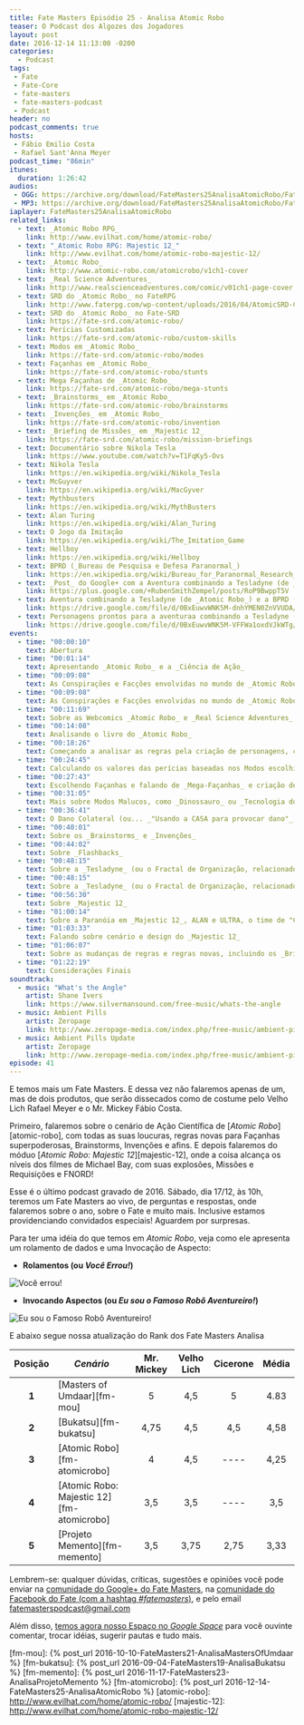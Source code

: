 ```yaml
---
title: Fate Masters Episódio 25 - Analisa Atomic Robo
teaser: O Podcast dos Algozes dos Jogadores
layout: post
date: 2016-12-14 11:13:00 -0200
categories:
  - Podcast
tags:
 - Fate
 - Fate-Core
 - fate-masters
 - fate-masters-podcast
 - Podcast
header: no
podcast_comments: true 
hosts:
 - Fábio Emilio Costa
 - Rafael Sant'Anna Meyer
podcast_time: "86min"
itunes:
  duration: 1:26:42
audios:
 - OGG: https://archive.org/download/FateMasters25AnalisaAtomicRobo/FateMasters25-AnalisaAtomicRobo.ogg
 - MP3: https://archive.org/download/FateMasters25AnalisaAtomicRobo/FateMasters25-AnalisaAtomicRobo.mp3
iaplayer: FateMasters25AnalisaAtomicRobo
related_links:
  - text: _Atomic Robo RPG_
    link: http://www.evilhat.com/home/atomic-robo/
  - text: "_Atomic Robo RPG: Majestic 12_"
    link: http://www.evilhat.com/home/atomic-robo-majestic-12/
  - text: _Atomic Robo_
    link: http://www.atomic-robo.com/atomicrobo/v1ch1-cover
  - text: _Real Science Adventures_
    link: http://www.realscienceadventures.com/comic/v01ch1-page-cover
  - text: SRD do _Atomic Robo_ no FateRPG
    link: http://www.faterpg.com/wp-content/uploads/2016/04/AtomicSRD-CCBY.html
  - text: SRD do _Atomic Robo_ no Fate-SRD
    link: https://fate-srd.com/atomic-robo/
  - text: Perícias Customizadas
    link: https://fate-srd.com/atomic-robo/custom-skills
  - text: Modos em _Atomic Robo_
    link: https://fate-srd.com/atomic-robo/modes
  - text: Façanhas em _Atomic Robo_
    link: https://fate-srd.com/atomic-robo/stunts
  - text: Mega Façanhas de _Atomic Robo_
    link: https://fate-srd.com/atomic-robo/mega-stunts
  - text: _Brainstorms_ em _Atomic Robo_
    link: https://fate-srd.com/atomic-robo/brainstorms
  - text: _Invenções_ em _Atomic Robo_
    link: https://fate-srd.com/atomic-robo/invention
  - text: _Briefing de Missões_ em _Majestic 12_
    link: https://fate-srd.com/atomic-robo/mission-briefings
  - text: Documentário sobre Nikola Tesla
    link: https://www.youtube.com/watch?v=T1FqKy5-Ovs
  - text: Nikola Tesla
    link: https://en.wikipedia.org/wiki/Nikola_Tesla
  - text: McGuyver
    link: https://en.wikipedia.org/wiki/MacGyver
  - text: Mythbusters
    link: https://en.wikipedia.org/wiki/MythBusters
  - text: Alan Turing
    link: https://en.wikipedia.org/wiki/Alan_Turing
  - text: O Jogo da Imitação
    link: https://en.wikipedia.org/wiki/The_Imitation_Game
  - text: Hellboy
    link: https://en.wikipedia.org/wiki/Hellboy
  - text: BPRD (_Bureau de Pesquisa e Defesa Paranormal_)
    link: https://en.wikipedia.org/wiki/Bureau_for_Paranormal_Research_and_Defense
  - text: _Post_ do Google+ com a Aventura combinando a Tesladyne (de _Atomic Robo_) e a BPRD (de _Hellboy_), por _Ruben Smith-Zempel_
    link: https://plus.google.com/+RubenSmithZempel/posts/RoP9BwppT5V
  - text: Aventura combinando a Tesladyne (de _Atomic Robo_) e a BPRD (de _Hellboy_), por _Ruben Smith-Zempel_
    link: https://drive.google.com/file/d/0BxEuwvWNK5M-dnhYMEN0ZnVVUDA/view?usp=sharing
  - text: Personagens prontos para a aventuraa combinando a Tesladyne (de _Atomic Robo_) e a BPRD (de _Hellboy_), por _Ruben Smith-Zempel_
    link: https://drive.google.com/file/d/0BxEuwvWNK5M-VFFWa1oxdVJkWTg/view?usp=sharing
events:
  - time: "00:00:10"
    text: Abertura
  - time: "00:01:14"
    text: Apresentando _Atomic Robo_ e a _Ciência de Ação_
  - time: "00:09:08"
    text: As Conspirações e Facções envolvidas no mundo de _Atomic Robo_, como Tesladyne, o Doutor Dinossauro, o _Science Team Super V_  e a _Majestic 12_
  - time: "00:09:08"
    text: As Conspirações e Facções envolvidas no mundo de _Atomic Robo_, como Tesladyne, o Doutor Dinossauro, o _Science Team Super V_  e a _Majestic 12_
  - time: "00:11:69"
    text: Sobre as Webcomics _Atomic Robo_ e _Real Science Adventures_
  - time: "00:14:08"
    text: Analisando o livro do _Atomic Robo_
  - time: "00:18:26"
    text: Começando a analisar as regras pela criação de personagens, com uma introdução aos Modos
  - time: "00:24:45"
    text: Calculando os valores das perícias baseadas nos Modos escolhidos
  - time: "00:27:43"
    text: Escolhendo Façanhas e falando de _Mega-Façanhas_ e criação de Modos
  - time: "00:31:05"
    text: Mais sobre Modos Malucos, como _Dinossauro_ ou _Tecnologia dos Senhores do Tempo_ ou _Tecnologia dos Grandes Antigos_, Mega-Façanhas e sobre a _Reserva do Narrador_ de Pontos de Destino
  - time: "00:36:41"
    text: O Dano Colateral (ou... _"Usando a CASA para provocar dano"_)
  - time: "00:40:01"
    text: Sobre os _Brainstorms_ e _Invenções_
  - time: "00:44:02"
    text: Sobre _Flashbacks_
  - time: "00:48:15"
    text: Sobre a _Tesladyne_ (ou o Fractal de Organização, relacionado aos Danos Colaterais), _Rank_ e usando as regras de _Atomic Robo_ fora de _Atomic Robo_
  - time: "00:48:15"
    text: Sobre a _Tesladyne_ (ou o Fractal de Organização, relacionado aos Danos Colaterais), _Rank_, usando as regras de _Atomic Robo_ fora de _Atomic Robo_ e considerações finais sobre o livro
  - time: "00:56:30"
    text: Sobre _Majestic 12_
  - time: "01:00:14"
    text: Sobre a Paranóia em _Majestic 12_, ALAN e ULTRA, o time de "Ciência de Ação" da Majestic 12
  - time: "01:03:33"
    text: Falando sobre cenário e design do _Majestic 12_
  - time: "01:06:07"
    text: Sobre as mudanças de regras e regras novas, incluindo os _Briefings_ de Missão e as _Requisições_
  - time: "01:22:19"
    text: Considerações Finais
soundtrack:
  - music: "What's the Angle"
    artist: Shane Ivers
    link: https://www.silvermansound.com/free-music/whats-the-angle
  - music: Ambient Pills
    artist: Zeropage
    link: http://www.zeropage-media.com/index.php/free-music/ambient-pills
  - music: Ambient Pills Update
    artist: Zeropage
    link: http://www.zeropage-media.com/index.php/free-music/ambient-pills-update
episode: 41
---
```


E temos mais um Fate Masters. E dessa vez não falaremos apenas de um, mas de dois produtos, que serão dissecados como de costume pelo Velho Lich Rafael Meyer e o Mr. Mickey Fábio Costa.

Primeiro, falaremos sobre o cenário de Ação Científica de [_Atomic Robo_][atomic-robo], com todas as suas loucuras, regras novas para Façanhas superpoderosas, Brainstorms, Invenções e afins. E depois falaremos do móduo [_Atomic Robo: Majestic 12_][majestic-12], onde a coisa alcança os níveis dos filmes de Michael Bay, com suas explosões, Missões e Requisições e FNORD!

Esse é o último podcast gravado de 2016. Sábado, dia 17/12, às 10h, teremos um Fate Masters ao vivo, de perguntas e respostas, onde falaremos sobre o ano, sobre o Fate e muito mais. Inclusive estamos providenciando convidados especiais! Aguardem por surpresas.

Para ter uma idéia do que temos em _Atomic Robo_, veja como ele apresenta um rolamento de dados e uma Invocação de Aspecto:

+ __Rolamentos (ou _Você Errou!_)__

![[Você errou!](/images/AtomicRoboRolamento.png)](/images/AtomicRoboRolamento.png)

+ __Invocando Aspectos (ou _Eu sou o Famoso Robô Aventureiro!_)__

![[Eu sou o Famoso Robô Aventureiro!](/images/AtomicRoboAspecto.png)](/images/AtomicRoboAspecto.png)

E abaixo segue nossa atualização do Rank dos Fate Masters Analisa

| **Posição**  | ***Cenário***                              | **Mr. Mickey** | **Velho Lich** | **Cicerone** | **Média** |
|:------------:|--------------------------------------------|:--------------:|:--------------:|:------------:|:---------:|
|  **1**       | [Masters of Umdaar][fm-mou]                |    5           |       4,5      |     5        |   4.83    |
|  **2**       | [Bukatsu][fm-bukatsu]                      |    4,75        |       4,5      |     4,5      |   4,58    |
|  **3**       | [Atomic Robo][fm-atomicrobo]               |    4           |       4,5      |     ----     |   4,25    |
|  **4**       | [Atomic Robo: Majestic 12][fm-atomicrobo]  |    3,5         |       3,5      |     ----     |   3,5     |
|  **5**       | [Projeto Memento][fm-memento]              |    3,5         |       3,75     |     2,75     |   3,33    |

Lembrem-se: qualquer  dúvidas, críticas, sugestões  e opiniões você pode enviar na [comunidade do Google+ do Fate Masters][gplus], na [comunidade do Facebook do Fate (com a hashtag _#fatemasters_)][fb], e pelo email <fatemasterspodcast@gmail.com>

Além disso, [temos agora nosso Espaço no _Google Space_][spaces] para você ouvinte comentar, trocar idéias, sugerir pautas e tudo mais.

[gplus]: https://plus.google.com/communities/100913016060492249875
[fb]: https://www.facebook.com/groups/faterpgbrasil/
[spaces]: https://goo.gl/spaces/gFqsaUsaSJN1boHH9
[fm-mou]: {% post_url 2016-10-10-FateMasters21-AnalisaMastersOfUmdaar %}
[fm-bukatsu]: {% post_url 2016-09-04-FateMasters19-AnalisaBukatsu %}
[fm-memento]: {% post_url 2016-11-17-FateMasters23-AnalisaProjetoMemento %}
[fm-atomicrobo]: {% post_url 2016-12-14-FateMasters25-AnalisaAtomicRobo %}
[atomic-robo]: http://www.evilhat.com/home/atomic-robo/
[majestic-12]: http://www.evilhat.com/home/atomic-robo-majestic-12/
